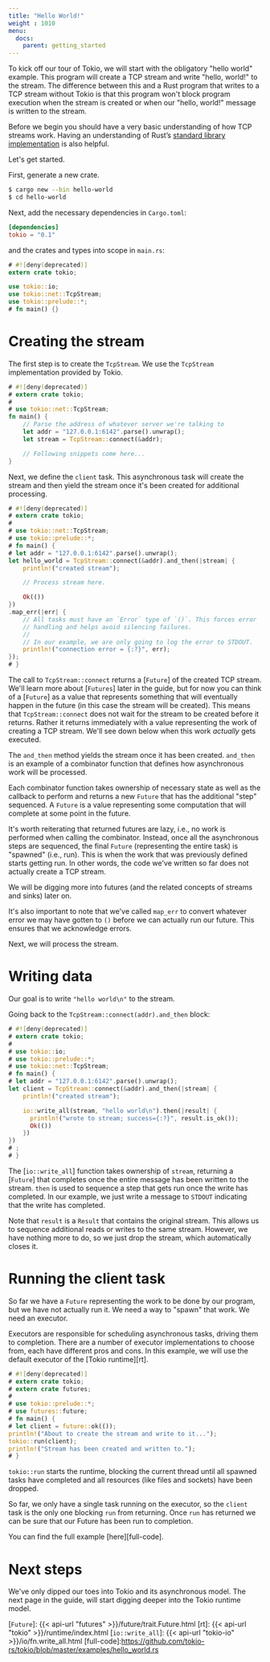```yaml
---
title: "Hello World!"
weight : 1010
menu:
  docs:
    parent: getting_started
---
```


To kick off our tour of Tokio, we will start with the obligatory "hello world" example. This program will create a TCP stream and write "hello, world!" to the stream. The difference between this and a Rust program that writes to a TCP stream without Tokio is that this program won't block program execution when the stream is created or when our "hello, world!" message is written to the stream.

Before we begin you should have a very basic understanding of how TCP streams work. Having an understanding of Rust’s [standard library implementation](https://doc.rust-lang.org/std/net/struct.TcpStream.html) is also helpful.

Let's get started.

First, generate a new crate.

```bash
$ cargo new --bin hello-world
$ cd hello-world
```

Next, add the necessary dependencies in `Cargo.toml`:

```toml
[dependencies]
tokio = "0.1"
```

and the crates and types into scope in `main.rs`:

```rust
# #![deny(deprecated)]
extern crate tokio;

use tokio::io;
use tokio::net::TcpStream;
use tokio::prelude::*;
# fn main() {}
```

# Creating the stream

The first step is to create the `TcpStream`. We use the `TcpStream` implementation provided by Tokio.

```rust
# #![deny(deprecated)]
# extern crate tokio;
#
# use tokio::net::TcpStream;
fn main() {
    // Parse the address of whatever server we're talking to
    let addr = "127.0.0.1:6142".parse().unwrap();
    let stream = TcpStream::connect(&addr);

    // Following snippets come here...
}
```

Next, we define the `client` task. This asynchronous task will create the stream and then yield the stream once it's been created for additional processing.

```rust
# #![deny(deprecated)]
# extern crate tokio;
#
# use tokio::net::TcpStream;
# use tokio::prelude::*;
# fn main() {
# let addr = "127.0.0.1:6142".parse().unwrap();
let hello_world = TcpStream::connect(&addr).and_then(|stream| {
    println!("created stream");

    // Process stream here.

    Ok(())
})
.map_err(|err| {
    // All tasks must have an `Error` type of `()`. This forces error
    // handling and helps avoid silencing failures.
    //
    // In our example, we are only going to log the error to STDOUT.
    println!("connection error = {:?}", err);
});
# }
```

The call to `TcpStream::connect` returns a [`Future`] of the created TCP stream. We'll learn more about [`Futures`] later in the guide, but for now you can think of a [`Future`] as a value that represents something that will eventually happen in the future (in this case the stream will be created). This means that `TcpStream::connect` does not wait for the stream to be created before it returns. Rather it returns immediately with a value representing the work of creating a TCP stream. We'll see down below when this work _actually_ gets executed.

The `and_then` method yields the stream once it has been created. `and_then` is an example of a combinator function that defines how asynchronous work will be processed.

Each combinator function takes ownership of necessary state as well as the callback to perform and returns a new `Future` that has the additional "step" sequenced. A `Future` is a value representing some computation that will complete at some point in the future.

It's worth reiterating that returned futures are lazy, i.e., no work is performed when calling the combinator. Instead, once all the asynchronous steps are sequenced, the final `Future` (representing the entire task) is "spawned" (i.e., run). This is when the work that was previously defined starts getting run. In other words, the code we've written so far does not actually create a TCP stream.

We will be digging more into futures (and the related concepts of streams and sinks) later on.

It's also important to note that we've called `map_err` to convert whatever error we may have gotten to `()` before we can actually run our future. This ensures that we acknowledge errors.

Next, we will process the stream.

# Writing data

Our goal is to write `"hello world\n"` to the stream.

Going back to the `TcpStream::connect(addr).and_then` block:

```rust
# #![deny(deprecated)]
# extern crate tokio;
#
# use tokio::io;
# use tokio::prelude::*;
# use tokio::net::TcpStream;
# fn main() {
# let addr = "127.0.0.1:6142".parse().unwrap();
let client = TcpStream::connect(&addr).and_then(|stream| {
    println!("created stream");

    io::write_all(stream, "hello world\n").then(|result| {
      println!("wrote to stream; success={:?}", result.is_ok());
      Ok(())
    })
})
# ;
# }
```

The [`io::write_all`] function takes ownership of `stream`, returning a [`Future`] that completes once the entire message has been written to the stream. `then` is used to sequence a step that gets run once the write has completed. In our example, we just write a message to `STDOUT` indicating that the write has completed.

Note that `result` is a `Result` that contains the original stream. This allows us to sequence additional reads or writes to the same stream. However, we have nothing more to do, so we just drop the stream, which automatically closes it.

# Running the client task

So far we have a `Future` representing the work to be done by our program, but we have not actually run it. We need a way to "spawn" that work. We need an executor.

Executors are responsible for scheduling asynchronous tasks, driving them to completion. There are a number of executor implementations to choose from, each have different pros and cons. In this example, we will use the default executor of the [Tokio runtime][rt].

```rust
# #![deny(deprecated)]
# extern crate tokio;
# extern crate futures;
#
# use tokio::prelude::*;
# use futures::future;
# fn main() {
# let client = future::ok(());
println!("About to create the stream and write to it...");
tokio::run(client);
println!("Stream has been created and written to.");
# }
```

`tokio::run` starts the runtime, blocking the current thread until all spawned tasks have completed and all resources (like files and sockets) have been dropped.

So far, we only have a single task running on the executor, so the `client` task is the only one blocking `run` from returning. Once `run` has returned we can be sure that our Future has been run to completion.

You can find the full example [here][full-code].

# Next steps

We've only dipped our toes into Tokio and its asynchronous model. The next page in the guide, will start digging deeper into the Tokio runtime model.

[`Future`]: {{< api-url "futures" >}}/future/trait.Future.html
[rt]: {{< api-url "tokio" >}}/runtime/index.html
[`io::write_all`]: {{< api-url "tokio-io" >}}/io/fn.write_all.html
[full-code]:https://github.com/tokio-rs/tokio/blob/master/examples/hello_world.rs
